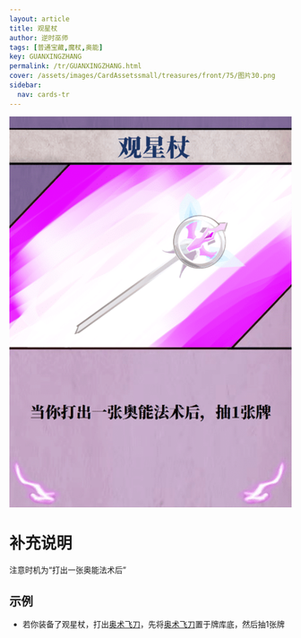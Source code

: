 ```yaml
---
layout: article
title: 观星杖
author: 逆时巫师
tags: [普通宝藏,魔杖,奥能]
key: GUANXINGZHANG
permalink: /tr/GUANXINGZHANG.html
cover: /assets/images/CardAssetssmall/treasures/front/75/图片30.png
sidebar:
  nav: cards-tr
---
```

![](/assets/images/CardAssets/treasures/front/75/图片30.png)

# 补充说明
注意时机为“打出一张奥能法术后”


## 示例
* 若你装备了观星杖，打出[奥术飞刀](/tr/AOSHUFEIDAO.html)，先将[奥术飞刀](/tr/AOSHUFEIDAO.html)置于牌库底，然后抽1张牌